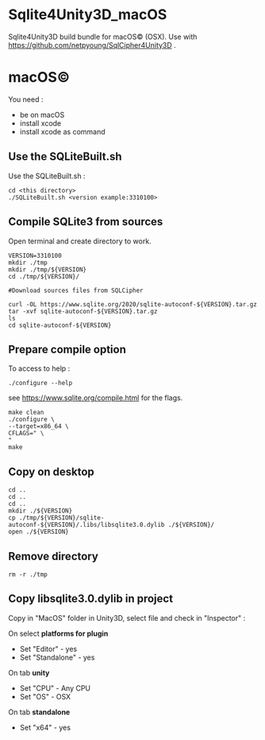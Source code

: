 # Sqlite4Unity3D_macOS

Sqlite4Unity3D build bundle for macOS© (OSX). Use with https://github.com/netpyoung/SqlCipher4Unity3D .

# macOS©

You need :
- be on macOS
- install xcode
- install xcode as command

## Use the SQLiteBuilt.sh

Use the SQLiteBuilt.sh :
```
cd <this directory>
./SQLiteBuilt.sh <version example:3310100>
```

## Compile SQLite3 from sources
Open terminal and create directory to work.
```
VERSION=3310100
mkdir ./tmp
mkdir ./tmp/${VERSION}
cd ./tmp/${VERSION}/

#Download sources files from SQLCipher

curl -OL https://www.sqlite.org/2020/sqlite-autoconf-${VERSION}.tar.gz
tar -xvf sqlite-autoconf-${VERSION}.tar.gz
ls 
cd sqlite-autoconf-${VERSION}
```

## Prepare compile option

To access to help :
```
./configure --help
```
see https://www.sqlite.org/compile.html for the flags.

```
make clean
./configure \
--target=x86_64 \
CFLAGS=" \
"
make  
```

## Copy on desktop

```
cd ..
cd ..
cd .. 
mkdir ./${VERSION}
cp ./tmp/${VERSION}/sqlite-autoconf-${VERSION}/.libs/libsqlite3.0.dylib ./${VERSION}/
open ./${VERSION}
```

## Remove directory

```
rm -r ./tmp
```

## Copy libsqlite3.0.dylib in project

Copy in "MacOS" folder in Unity3D, select file and check in "Inspector" :

On select **platforms for plugin**
- Set "Editor" - yes
- Set "Standalone" - yes

On tab **unity**
- Set "CPU" - Any CPU
- Set "OS" - OSX

On tab **standalone**
- Set "x64" - yes
